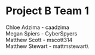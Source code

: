 # Project B Team 1
Chloe Adzima - caadzima\
Megan Spiers - CyberSpyers\
Matthew Scott - mscott314\
Matthew Stewart - mattmstewart\

